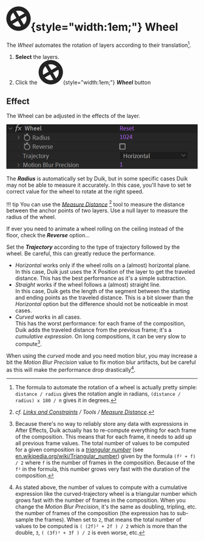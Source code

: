 # ![](../../img/duik/icons/wheel.svg){style="width:1em;"} Wheel

The *Wheel* automates the rotation of layers according to their translation[^formula].

1. **Select** the layers.
2. Click the ![](../../img/duik/icons/wheel.svg){style="width:1em;"} ***Wheel*** button

## Effect

The Wheel can be adjusted in the effects of the layer.

![](../../img/duik/automation/wheel-effect.png)

The ***Radius*** is automatically set by Duik, but in some specific cases Duik may not be able to measure it accurately. In this case, you'll have to set te correct value for the wheel to rotate at the right speed.

!!! tip
    You can use the [*Measure Distance*](../constraints/tools/measure.md) [^measure] tool to measure the distance between the anchor points of two layers. Use a null layer to measure the radius of the wheel.

If ever you need to animate a wheel rolling on the ceiling instead of the floor, check the ***Reverse*** option...

Set the ***Trajectory*** according to the type of trajectory followed by the wheel. Be careful, this can greatly reduce the performance.

- *Horizontal* works only if the wheel rolls on a (almost) horizontal plane.  
    In this case, Duik just uses the X Position of the layer to get the traveled distance. This has the best performance as it's a simple subtraction.
- *Straight* works if the wheel follows a (almost) straight line.  
    In this case, Duik gets the length of the segment between the starting and ending points as the traveled distance. This is a bit slower than the *Horizontal* option but the difference should not be noticeable in most cases.
- *Curved* works in all cases.  
    This has the worst performance: for each frame of the composition, Duik adds the traveled distance from the previous frame; it's a *cumulative expression*. On long compositions, it can be very slow to compute[^slow].

When using the *curved* mode and you need motion blur, you may increase a bit the *Motion Blur Precision* value to fix motion blur artifacts, but be careful as this will make the performance drop drastically[^slow2].

[^formula]: The formula to automate the rotation of a wheel is actually pretty simple: `distance / radius` gives the rotation angle in radians, `(distance / radius) x 180 / π` gives it in degrees.

[^measure]: *cf. [Links and Constraints](../constraints/index.md) / Tools / [Measure Distance](../constraints/tools/measure.md)*.

[^slow]: Because there's no way to reliably store any data with expressions in After Effects, Duik actually has to re-compute everything for each frame of the composition. This means that for each frame, it needs to add up all previous frame values. The total number of values to be computed for a given composition is a [*triangular number*](http://en.wikipedia.org/wiki/Triangular_number) (see [en.wikipedia.org/wiki/Triangular_number](http://en.wikipedia.org/wiki/Triangular_number)) given by the formula `(f² + f) / 2` where `f` is the number of frames in the composition. Because of the `f²` in the formula, this number grows very fast with the duration of the composition.

[^slow2]: As stated above, the number of values to compute with a cumulative expression like the curved-trajectory wheel is a triangular number which grows fast with the number of frames in the composition. When you change the *Motion Blur Precision*, it's the same as doubling, tripling, etc. the number of frames of the composition (the expression has to sub-sample the frames). When set to `2`, that means the total number of values to be computed is `( (2f)² + 2f ) / 2` which is more than the double, `3`, `( (3f)² + 3f ) / 2` is even worse, etc.
